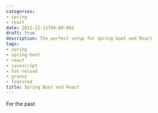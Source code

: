 ```yaml
---
categories:
- spring
- react
date: 2015-12-13T00:00:00Z
draft: true
description: The perfect setup for Spring boot and React
tags:
- spring
- spring-boot
- react
- javascript
- hot-reload
- groovy
- featured
title: Spring Boot and React
---
```


For the past

